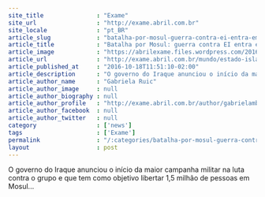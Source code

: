 ```yaml
---
site_title               : "Exame"
site_url                 : "http://exame.abril.com.br"
site_locale              : "pt_BR"
article_slug             : "batalha-por-mosul-guerra-contra-ei-entra-em-fase-decisiva"
article_title            : "Batalha por Mosul: guerra contra EI entra em fase decisiva"
article_image            : "https://abrilexame.files.wordpress.com/2016/10/size_960_16_9_exercito-do-iraque-a-caminho-de-mosul1.jpg?quality=70&strip=all&w=960"
article_url              : "http://exame.abril.com.br/mundo/estado-islamico-iraque-mosul-guerra-2/"
article_published_at     : "2016-10-18T11:51:10-02:00"
article_description      : "O governo do Iraque anunciou o início da maior campanha militar na luta contra o grupo e que tem como objetivo libertar 1,5 milhão de pessoas em Mosul..."
article_author_name      : "Gabriela Ruic"
article_author_image     : null
article_author_biography : null
article_author_profile   : "http://exame.abril.com.br/author/gabrielambruic/"
article_author_facebook  : null
article_author_twitter   : null
category                 : ['news']
tags                     : ['Exame']
permalink                : "/:categories/batalha-por-mosul-guerra-contra-ei-entra-em-fase-decisiva/"
layout                   : post
---
```


O governo do Iraque anunciou o início da maior campanha militar na luta contra o grupo e que tem como objetivo libertar 1,5 milhão de pessoas em Mosul...
